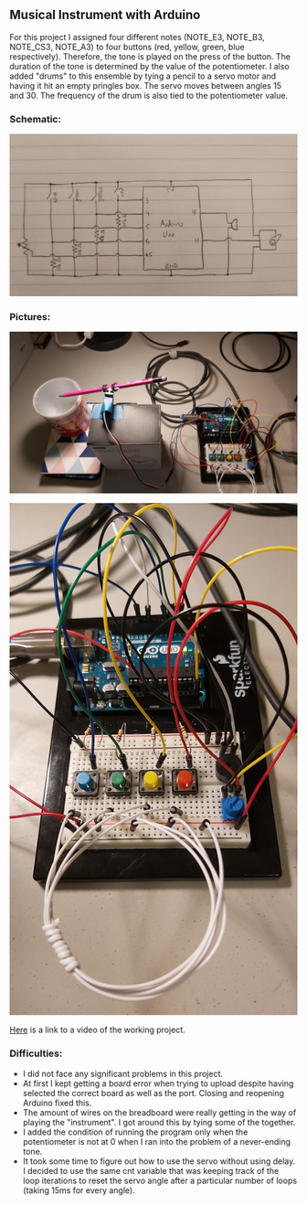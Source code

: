 ## Musical Instrument with Arduino

For this project I assigned four different notes (NOTE_E3, NOTE_B3, NOTE_CS3, NOTE_A3) to four buttons (red, yellow, green, blue respectively). Therefore, the tone is played on the press of the button. The duration of the tone is determined by the value of the potentiometer. I also added "drums" to this ensemble by tying a pencil to a servo motor and having it hit an empty pringles box. The servo moves between angles 15 and 30. The frequency of the drum is also tied to the potentiometer value.

### **Schematic:**
![](schematic.png)

### **Pictures:**
![](pic1.png)

![](pic2.png)

[Here](https://youtu.be/qa_GsqsyMl4) is a link to a video of the working project.

### **Difficulties:**
- I did not face any significant problems in this project.
- At first I kept getting a board error when trying to upload despite having selected the correct board as well as the port. Closing and reopening Arduino fixed this.
- The amount of wires on the breadboard were really getting in the way of playing the "instrument". I got around this by tying some of the together.
- I added the condition of running the program only when the potentiometer is not at 0 when I ran into the problem of a never-ending tone.
- It took some time to figure out how to use the servo without using delay. I decided to use the same cnt variable that was keeping track of the loop iterations to reset the servo angle after a particular number of loops (taking 15ms for every angle). 
